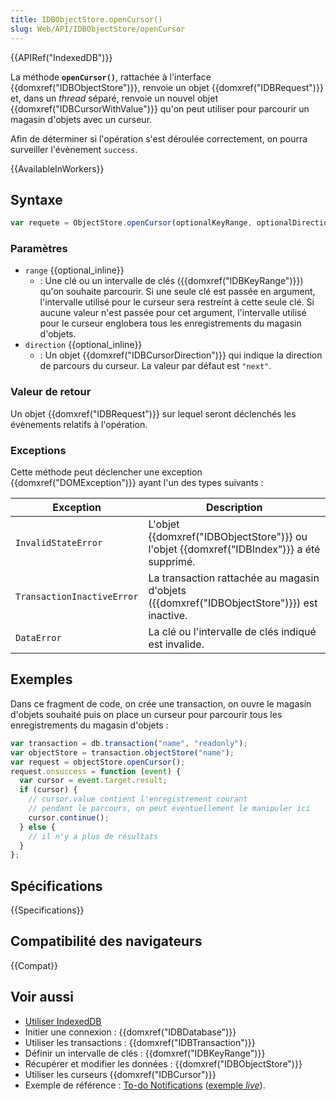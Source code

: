 ```yaml
---
title: IDBObjectStore.openCursor()
slug: Web/API/IDBObjectStore/openCursor
---
```


{{APIRef("IndexedDB")}}

La méthode **`openCursor()`**, rattachée à l'interface {{domxref("IDBObjectStore")}}, renvoie un objet {{domxref("IDBRequest")}} et, dans un _thread_ séparé, renvoie un nouvel objet {{domxref("IDBCursorWithValue")}} qu'on peut utiliser pour parcourir un magasin d'objets avec un curseur.

Afin de déterminer si l'opération s'est déroulée correctement, on pourra surveiller l'évènement `success`.

{{AvailableInWorkers}}

## Syntaxe

```js
var requete = ObjectStore.openCursor(optionalKeyRange, optionalDirection);
```

### Paramètres

- `range` {{optional_inline}}
  - : Une clé ou un intervalle de clés ({{domxref("IDBKeyRange")}}) qu'on souhaite parcourir. Si une seule clé est passée en argument, l'intervalle utilisé pour le curseur sera restreint à cette seule clé. Si aucune valeur n'est passée pour cet argument, l'intervalle utilisé pour le curseur englobera tous les enregistrements du magasin d'objets.
- `direction` {{optional_inline}}
  - : Un objet {{domxref("IDBCursorDirection")}} qui indique la direction de parcours du curseur. La valeur par défaut est `"next"`.

### Valeur de retour

Un objet {{domxref("IDBRequest")}} sur lequel seront déclenchés les évènements relatifs à l'opération.

### Exceptions

Cette méthode peut déclencher une exception {{domxref("DOMException")}} ayant l'un des types suivants :

| Exception                  | Description                                                                                |
| -------------------------- | ------------------------------------------------------------------------------------------ |
| `InvalidStateError`        | L'objet {{domxref("IDBObjectStore")}} ou l'objet {{domxref("IDBIndex")}} a été supprimé.   |
| `TransactionInactiveError` | La transaction rattachée au magasin d'objets ({{domxref("IDBObjectStore")}}) est inactive. |
| `DataError`                | La clé ou l'intervalle de clés indiqué est invalide.                                       |

## Exemples

Dans ce fragment de code, on crée une transaction, on ouvre le magasin d'objets souhaité puis on place un curseur pour parcourir tous les enregistrements du magasin d'objets :

```js
var transaction = db.transaction("name", "readonly");
var objectStore = transaction.objectStore("name");
var request = objectStore.openCursor();
request.onsuccess = function (event) {
  var cursor = event.target.result;
  if (cursor) {
    // cursor.value contient l'enregistrement courant
    // pendant le parcours, on peut éventuellement le manipuler ici
    cursor.continue();
  } else {
    // il n'y a plus de résultats
  }
};
```

## Spécifications

{{Specifications}}

## Compatibilité des navigateurs

{{Compat}}

## Voir aussi

- [Utiliser IndexedDB](/fr/docs/Web/API/API_IndexedDB/Using_IndexedDB)
- Initier une connexion : {{domxref("IDBDatabase")}}
- Utiliser les transactions : {{domxref("IDBTransaction")}}
- Définir un intervalle de clés : {{domxref("IDBKeyRange")}}
- Récupérer et modifier les données : {{domxref("IDBObjectStore")}}
- Utiliser les curseurs {{domxref("IDBCursor")}}
- Exemple de référence : [To-do Notifications](https://github.com/mdn/dom-examples/tree/main/to-do-notifications) ([exemple _live_](https://mdn.github.io/dom-examples/to-do-notifications/)).

